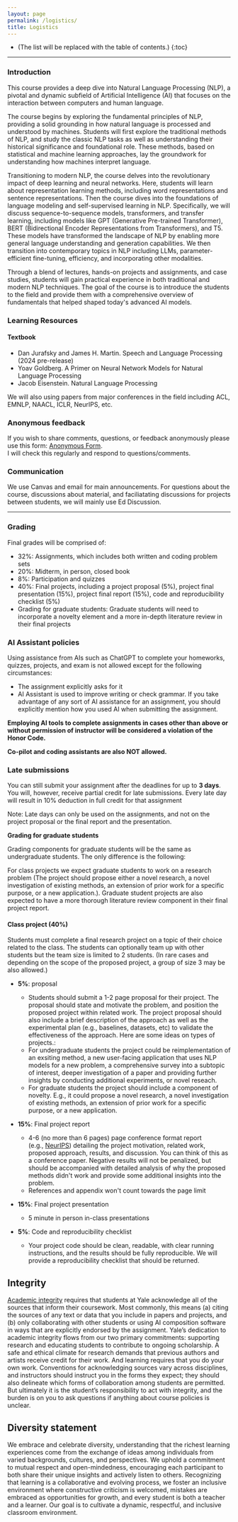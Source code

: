 ```yaml
---
layout: page
permalink: /logistics/
title: Logistics
---
```


* (The list will be replaced with the table of contents.)
{:toc}

***

### Introduction

This course provides a deep dive into Natural Language Processing (NLP), a pivotal and dynamic subfield of Artificial Intelligence (AI) that focuses on the interaction between computers and human language.

The course begins by exploring the fundamental principles of NLP, providing a solid grounding in how natural language is processed and understood by machines. Students will first explore the traditional methods of NLP, and study the classic NLP tasks as well as understanding their historical significance and foundational role. These methods, based on statistical and machine learning approaches, lay the groundwork for understanding how machines interpret language.

Transitioning to modern NLP, the course delves into the revolutionary impact of deep learning and neural networks. Here, students will learn about representation learning methods, including word representations and sentence representations. Then the course dives into the foundations of language modeling and self-supervised learning in NLP. Specifically, we will discuss sequence-to-sequence models, transformers, and transfer learning, including models like GPT (Generative Pre-trained Transformer), BERT (Bidirectional Encoder Representations from Transformers), and T5. These models have transformed the landscape of NLP by enabling more general language understanding and generation capabilities. We then transition into contemporary topics in NLP including LLMs, parameter-efficient fine-tuning, efficiency, and incorporating other modalities.

Through a blend of lectures, hands-on projects and assignments, and case studies, students will gain practical experience in both traditional and modern NLP techniques. The goal of the course is to introduce the students to the field and provide them with a comprehensive overview of fundamentals that helped shaped today's advanced AI models.

### Learning Resources

#### Textbook

- Dan Jurafsky and James H. Martin. Speech and Language Processing (2024 pre-release)
- Yoav Goldberg. A Primer on Neural Network Models for Natural Language Processing
- Jacob Eisenstein. Natural Language Processing

We will also using papers from major conferences in the field including ACL, EMNLP, NAACL, ICLR, NeurIPS, etc. 


### Anonymous feedback

If you wish to share comments, questions, or feedback anonymously please use this form: [Anonymous Form](https://forms.gle/KNuS32Ns69GEorrh7).  
I will check this regularly and respond to questions/comments.

### Communication

We use Canvas and email for main announcements.
For questions about the course, discussions about material, and faciliatating discussions for projects between students, we will mainly use Ed Discussion.

***

### Grading

Final grades will be comprised of:

- 32%: Assignments, which includes both written and coding problem sets
- 20%: Midterm, in person, closed book
- 8%: Participation and quizzes
- 40%: Final projects, including a project proposal (5%), project final presentation (15%), project final report (15%), code and reproducibility checklist (5%)
- Grading for graduate students: Graduate students will need to incorporate a novelty element and a more in-depth literature review in their final projects

### AI Assistant policies

Using assistance from AIs such as ChatGPT to complete your homeworks, quizzes, projects, and exam is not allowed except for the following circumstances:

- The assignment explicitly asks for it
- AI Assistant is used to improve writing or check grammar. If you take advantage of any sort of AI assistance for an assignment, you should explicitly mention how you used AI when submitting the assignment. 

**Employing AI tools to complete assignments in cases other than above or without permission of instructor will be considered a violation of the Honor Code.**

**Co-pilot and coding assistants are also NOT allowed.**

### Late submissions

You can still submit your assignment after the deadlines for up to **3 days**.
You will, however, receive partial credit for late submissions. Every late day will result in 10% deduction in full credit for that assignment

Note: Late days can only be used on the assignments, and not on the project proposal or the final report and the presentation.

**Grading for graduate students**

Grading components for graduate students will be the same as undergraduate students. The only difference is the following:

For class projects we expect graduate students to work on a research problem (The project should propose either a novel research, a novel investigation of existing methods, an extension of prior work for a specific purpose, or a new application.). Graduate student projects are also expected to have a more thorough literature review component in their final project report. 

#### Class project (**40%**)

Students must complete a final research project on a topic of their choice related to the class. The students can optionally team up with other students but the team size is limited to 2 students. (In rare cases and depending on the scope of the proposed project, a group of size 3 may be also allowed.) 

-   **5%**: proposal
    -   Students should submit a 1-2 page proposal for their project. The proposal should state and motivate the problem, and position the proposed project within related work. The project proposal should also include a brief description of the approach as well as the experimental plan (e.g., baselines, datasets, etc) to validate the effectiveness of the approach. Here are some ideas on types of projects.:
    -   For undergraduate students the project could be reimplementation of an exsiting method,  a new user-facing application that uses NLP models for a new problem, a comprehensive survey into a subtopic of interest, deeper investigation of a paper and providing further insights by conducting additional experiments, or novel reseach. 
    -   For graduate students the project should include a component of novelty. E.g., it could propose a novel research, a novel investigation of existing methods, an extension of prior work for a specific purpose, or a new application.

-   **15%**: Final project report
    -   4-6 (no more than 6 pages) page conference format report (e.g., [NeurIPS](https://www.overleaf.com/latex/templates/neurips-2023/vstgtvjwgdng)) detailing the project motivation, related work, proposed approach, results, and discussion. You can think of this as a conference paper. Negative results will not be penalized, but should be accompanied with detailed analysis of why the proposed methods didn't work and provide some additional insights into the problem. 
    -   References and appendix won't count towards the page limit

-   **15%**: Final project presentation
    -  5 minute in person in-class presentations

-   **5%**: Code and reproducibility checklist
    -   Your project code should be clean, readable, with clear running instructions, and the results should be fully reproducible. We will provide a reproducibility checklist that should be returned.


## Integrity

[Academic integrity](http://catalog.yale.edu/undergraduate-regulations/regulations/academic-dishonesty/) requires that students at Yale acknowledge all of the sources that inform their coursework. Most commonly, this means (a) citing the sources of any text or data that you include in papers and projects, and (b) only collaborating with other students or using AI composition software in ways that are explicitly endorsed by the assignment. Yale’s dedication to academic integrity flows from our two primary commitments: supporting research and educating students to contribute to ongoing scholarship. A safe and ethical climate for research demands that previous authors and artists receive credit for their work. And learning requires that you do your own work. Conventions for acknowledging sources vary across disciplines, and instructors should instruct you in the forms they expect; they should also delineate which forms of collaboration among students are permitted. But ultimately it is the student’s responsibility to act with integrity, and the burden is on you to ask questions if anything about course policies is unclear.

## Diversity statement
We embrace and celebrate diversity, understanding that the richest learning experiences come from the exchange of ideas among individuals from varied backgrounds, cultures, and perspectives. We uphold a commitment to mutual respect and open-mindedness, encouraging each participant to both share their unique insights and actively listen to others. Recognizing that learning is a collaborative and evolving process, we foster an inclusive environment where constructive criticism is welcomed, mistakes are embraced as opportunities for growth, and every student is both a teacher and a learner. Our goal is to cultivate a dynamic, respectful, and inclusive classroom environment. 